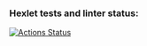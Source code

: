 ### Hexlet tests and linter status:
[![Actions Status](https://github.com/Yeagors/php-project-45/actions/workflows/hexlet-check.yml/badge.svg)](https://github.com/Yeagors/php-project-45/actions)
